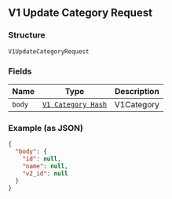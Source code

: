 ## V1 Update Category Request

### Structure

`V1UpdateCategoryRequest`

### Fields

| Name | Type | Description |
|  --- | --- | --- |
| `body` | [`V1 Category Hash`]($m/V1Category) | V1Category |

### Example (as JSON)

```json
{
  "body": {
    "id": null,
    "name": null,
    "v2_id": null
  }
}
```

